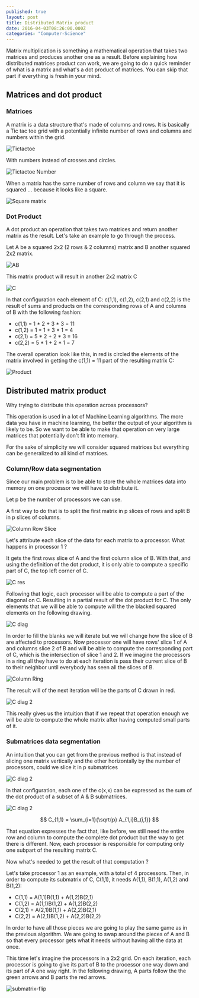 ```yaml
---
published: true
layout: post
title: Distributed Matrix product
date: 2016-04-03T08:26:00.000Z
categories: "Computer-Science"
---
```


Matrix multiplication is something a mathematical operation that takes two matrices and produces another one as a result. Before explaining how distributed matrices product can work, we are going to do a quick reminder of what is a matrix and what's a dot product of matrices. You can skip that part if everything is fresh in your mind.

## Matrices and dot product

### Matrices
A matrix is a data structure that's made of columns and rows. It is basically a Tic tac toe grid with a potentially infinite number of rows and columns and numbers within the grid.

<img src="http://callicles.github.io/assets/images/distributed-matrix/tictactoe.png" alt="Tictactoe" style="max-width: 300px; margin: 0 auto;" />

With numbers instead of crosses and circles.

<img src="http://callicles.github.io/assets/images/distributed-matrix/tittacttoenumber.png" alt="Tictactoe Number" style="max-width: 500px; margin: 0 auto;" />

When a matrix has the same number of rows and column we say that it is squared ... because it looks like a square.

<img src="http://callicles.github.io/assets/images/distributed-matrix/squarematrix.png" alt="Square matrix" style="max-width: 200px; margin: 0 auto;" />

### Dot Product
A dot product an operation that takes two matrices and return another matrix as the result. Let's take an example to go through the process.

Let A be a squared 2x2 (2 rows & 2 columns) matrix and B another squared 2x2 matrix.

<img src="http://callicles.github.io/assets/images/distributed-matrix/AB.png" alt="AB" style="max-width: 500px; margin: 0 auto;" />

This matrix product will result in another 2x2 matrix C

<img src="http://callicles.github.io/assets/images/distributed-matrix/c.png" alt="C" style="max-width: 200px; margin: 0 auto;" />

In that configuration each element of C: c(1,1), c(1,2), c(2,1) and c(2,2) is the result of sums and products on the corresponding rows of A and columns of B with the following fashion:

* c(1,1) = 1 * 2 + 3 * 3 = 11
* c(1,2) = 1 * 1 + 3 * 1 = 4
* c(2,1) = 5 * 2 + 2 * 3 = 16
* c(2,2) = 5 * 1 + 2 * 1 = 7

The overall operation look like this, in red is circled the elements of the matrix involved in getting the c(1,1) = 11 part of the resulting matrix C:

<img src="http://callicles.github.io/assets/images/distributed-matrix/product.png" alt="Product" style="max-width: 500px; margin: 0 auto;" />

## Distributed matrix product

Why trying to distribute this operation across processors?

This operation is used in a lot of Machine Learning algorithms. The more data you have in machine learning, the better the output of your algorithm is likely to be. So we want to be able to make that operation on very large matrices that potentially don't fit into memory.

For the sake of simplicity we will consider squared matrices but everything can be generalized to all kind of matrices.

### Column/Row data segmentation

Since our main problem is to be able to store the whole matrices data into memory on one processor we will have to distribute it.

Let p be the number of processors we can use.

A first way to do that is to split the first matrix in p slices of rows and split B in p slices of columns.

<img src="http://callicles.github.io/assets/images/distributed-matrix/column-row-slice.png" alt="Column Row Slice" style="max-width: 500px; margin: 0 auto;" />

Let's attribute each slice of the data for each matrix to a processor. What happens in processor 1 ?

It gets the first rows slice of A and the first column slice of B. With that, and using the definition of the dot product, it is only able to compute a specific part of C, the top left corner of C.

<img src="http://callicles.github.io/assets/images/distributed-matrix/c_res.png" alt="C res" style="max-width: 200px; margin: 0 auto;" />

Following that logic, each processor will be able to compute a part of the diagonal on C. Resulting in a partial result of the dot product for C. The only elements that we will be able to compute will the the blacked squared elements on the following drawing.

<img src="http://callicles.github.io/assets/images/distributed-matrix/c_diag.png" alt="C diag" style="max-width: 200px; margin: 0 auto;" />

In order to fill the blanks we will iterate but we will change how the slice of B are affected to processors. Now processor one will have rows' slice 1 of A and columns slice 2 of B and will be able to compute the corresponding part of C, which is the intersection of slice 1 and 2. If we imagine the processors in a ring all they have to do at each iteration is pass their current slice of B to their neighbor until everybody has seen all the slices of B.

<img src="http://callicles.github.io/assets/images/distributed-matrix/column_ring.png" alt="Column Ring" style="max-width: 500px; margin: 0 auto;" />

The result will of the next iteration will be the parts of C drawn in red.

<img src="http://callicles.github.io/assets/images/distributed-matrix/c_diag_2.png" alt="C diag 2" style="max-width: 200px; margin: 0 auto;" />

This really gives us the intuition that if we repeat that operation enough we will be able to compute the whole matrix after having computed small parts of it.

### Submatrices data segmentation

An intuition that you can get from the previous method is that instead of slicing one matrix vertically and the other horizontally by the number of processors, could we slice it in p submatrices

<img src="http://callicles.github.io/assets/images/distributed-matrix/sub_matrix_prod.png" alt="C diag 2" style="max-width: 500px; margin: 0 auto;" />

In that configuration, each one of the c(x,x) can be expressed as the sum of the dot product of a subset of A & B submatrices.

<img src="http://callicles.github.io/assets/images/distributed-matrix/equation_sub.png" alt="C diag 2" style="max-width: 500px; margin: 0 auto;" />

$$ C_{1,1} = \sum_{i=1}{\sqrt{p} A_{1,i}B_{i,1}} $$

That equation expresses the fact that, like before, we still need the entire row and column to compute the complete dot product but the way to get there is different. Now, each processor is responsible for computing only one subpart of the resulting matrix C.

Now what's needed to get the result of that computation ?

Let's take processor 1 as an example, with a total of 4 processors. Then, in order to compute its submatrix of C, C(1,1), it needs A(1,1), B(1,1), A(1,2) and B(1,2):

* C(1,1) = A(1,1)B(1,1) + A(1,2)B(2,1)
* C(1,2) = A(1,1)B(1,2) + A(1,2)B(2,2)
* C(2,1) = A(2,1)B(1,1) + A(2,2)B(2,1)
* C(2,2) = A(2,1)B(1,2) + A(2,2)B(2,2)

In order to have all those pieces we are going to play the same game as in the previous algorithm. We are going to swap around the pieces of A and B so that every processor gets what it needs without having all the data at once.

This time let's imagine the processors in a 2x2 grid. On each iteration, each processor is going to give its part of B to the processor one way down and its part of A one way right. In the following drawing, A parts follow the the green arrows and B parts the red arrows.

![submatrix-flip](http://callicles.github.io/assets/images/distributed-matrix/submatrix-flip.png)
